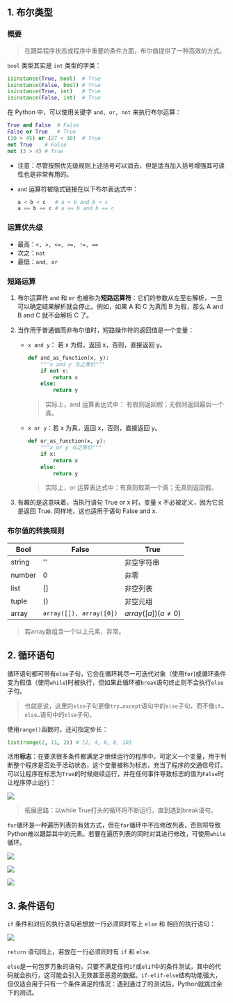 ## 1. 布尔类型

### 概要

> 在跟踪程序状态或程序中重要的条件方面，布尔值提供了一种高效的方式。

`bool` 类型其实是 `int` 类型的字类：

```python
isinstance(True, bool)	# True
isinstance(False, bool)	# True
isinstance(True, int)	# True
isinstance(False, int)	# True
```

在 Python 中，可以使用关键字 `and, or, not` 来执行布尔运算：

```python
True and False	# False
False or True	# True
(30 > 45) or (27 < 30)	# True
not True	# False
not (3 > 4)	# True
```

- 注意：尽管按照优先级规则上述括号可以消去，但是适当加入括号增强其可读性也是非常有用的。

- `and` 运算符被隐式链接在以下布尔表达式中：

    ```python
    a < b < c	# a < b and b < c
    a == b == c	# a == b and b == c
    ```

### 运算优先级

-   最高：`<, >, <=, >=, !=, ==`
-   次之：`not`
-   最低：`and, or`

### 短路运算

1. 布尔运算符 `and` 和 `or` 也被称为**短路运算符**：它们的参数从左至右解析，一旦可以确定结果解析就会停止。例如，如果 A 和 C 为真而 B 为假，那么 A and B and C 就不会解析 C 了。

2. 当作用于普通值而非布尔值时，短路操作符的返回值是一个变量：

    - `x and y`： 若 x 为假，返回 x，否则，直接返回 y。

        ```python
        def and_as_function(x, y):
            """x and y 与之等价"""
            if not x:
                return x
            else:
                return y
        ```

        > 实际上，and 运算表达式中： 有假则返回假；无假则返回最后一个真。

    - `x or y`：若 x 为真，返回 x，否则，直接返回 y。

        ```python
        def or_as_function(x, y):
            """x or y 与之等价"""
            if x:
                return x
            else:
                return y
        ```

        > 实际上，or 运算表达式中：有真则取第一个真；无真则返回假。

3. 有趣的是这意味着，当执行语句 True or x 时，变量 x 不必被定义，因为它总是返回 True. 同样地，这也适用于语句 False and x.

### 布尔值的转换规则

| Bool   | False                   | True                 |
| ------ | ----------------------- | -------------------- |
| string | ''                      | 非空字符串           |
| number | 0                       | 非零                 |
| list   | []                      | 非空列表             |
| tuple  | ()                      | 非空元组             |
| array  | `array([]), array([0])` | $array([a])(a\neq0)$ |

> 若array数组含一个以上元素，异常。

## 2. 循环语句

循环语句都可带有`else`子句，它会在循环耗尽一可迭代对象（使用`for`)或循环条件变为假值（使用`while`)时被执行，但如果此循环被`break`语句终止则不会执行`else`子句。

> 也就是说，这里的`else`子句更像`try…except`语句中的`else`子句，而不像`if…else…`语句中的`else`子句。

使用`range()`函数时，还可指定步长：

```python
list(range(2, 11, 2)) # [2, 4, 6, 8, 10]
```

活用**标志**：在要求很多条件都满足才继续运行的程序中，可定义一个变量，用于判断整个程序是否处于活动状态，这个变量被称为标志，充当了程序的交通信号灯。可以让程序在标志为`True`的时候继续运行，并在任何事件导致标志的值为`False`时让程序停止运行：

![](../../resources/images/notebooks/Python/53.png)

> 拓展思路：以while True打头的循环将不断运行，直到遇到break语句。

`for`循环是一种遍历列表的有效方式，但在`for`循环中不应修改列表，否则将导致Python难以跟踪其中的元素。若要在遍历列表的同时对其进行修改，可使用`while`循环。

![](../../resources/images/notebooks/Python/54.png)

![](../../resources/images/notebooks/Python/55.png)

![](../../resources/images/notebooks/Python/56.png)

## 3. 条件语句

`if` 条件和对应的执行语句若想放一行必须同时写上 `else` 和 相应的执行语句：

![](../../resources/images/notebooks/Python/57.png)

`return` 语句同上，若放在一行必须同时有 `if` 和 `else`.

`else`是一句包罗万象的语句，只要不满足任何`if`或`elif`中的条件测试，其中的代码就会执行，这可能会引入无效甚至恶意的数据。`if-elif-else`结构功能强大，但仅适合用于只有一个条件满足的情况：遇到通过了的测试后，Python就跳过余下的测试。
